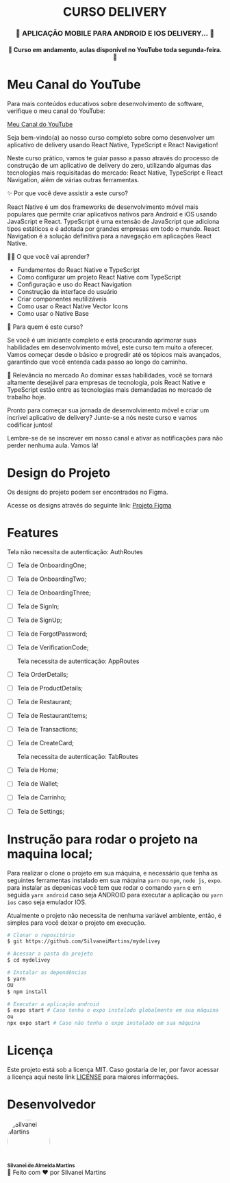 <h1 align="center">
   CURSO DELIVERY
</h1>

<h3 align="center">
	🚧  APLICAÇÃO MOBILE PARA ANDROID E IOS DELIVERY...  🚧
</h3>

<h4 align="center">
    🚀  Curso em andamento, aulas disponível no YouTube toda segunda-feira. 🚀
</h4>

# Meu Canal do YouTube

Para mais conteúdos educativos sobre desenvolvimento de software, verifique o meu canal do YouTube:

[Meu Canal do YouTube](https://www.youtube.com/channel/UCmYDvec1_liMzbQcbXtuLmg)


Seja bem-vindo(a) ao nosso curso completo sobre como desenvolver um aplicativo de delivery usando React Native, TypeScript e React Navigation!

Neste curso prático, vamos te guiar passo a passo através do processo de construção de um aplicativo de delivery do zero, utilizando algumas das tecnologias mais requisitadas do mercado: React Native, TypeScript e React Navigation, além de várias outras ferramentas.

✨ Por que você deve assistir a este curso?

React Native é um dos frameworks de desenvolvimento móvel mais populares que permite criar aplicativos nativos para Android e iOS usando JavaScript e React.
TypeScript é uma extensão de JavaScript que adiciona tipos estáticos e é adotada por grandes empresas em todo o mundo.
React Navigation é a solução definitiva para a navegação em aplicações React Native.

👨‍💻 O que você vai aprender?

* Fundamentos do React Native e TypeScript
* Como configurar um projeto React Native com TypeScript
* Configuração e uso do React Navigation
* Construção da interface do usuário
* Criar componentes reutilizáveis
* Como usar o React Native Vector Icons
* Como usar o Native Base

🌱 Para quem é este curso?

Se você é um iniciante completo e está procurando aprimorar suas habilidades em desenvolvimento móvel, este curso tem muito a oferecer. Vamos começar desde o básico e progredir até os tópicos mais avançados, garantindo que você entenda cada passo ao longo do caminho.

💼 Relevância no mercado
Ao dominar essas habilidades, você se tornará altamente desejável para empresas de tecnologia, pois React Native e TypeScript estão entre as tecnologias mais demandadas no mercado de trabalho hoje.

Pronto para começar sua jornada de desenvolvimento móvel e criar um incrível aplicativo de delivery? Junte-se a nós neste curso e vamos codificar juntos!

Lembre-se de se inscrever em nosso canal e ativar as notificações para não perder nenhuma aula. Vamos lá!

# Design do Projeto

Os designs do projeto podem ser encontrados no Figma.

Acesse os designs através do seguinte link:
[Projeto Figma](https://www.figma.com/file/IewLzvbMgjabRz3WiWg1YH/Food-Delivery-Mobile-Application?type=design&node-id=0%3A1&t=LgkXEo4OghaSC6ZF-1)

# Features

  Tela não necessita de autenticação: AuthRoutes
- [ ] Tela de OnboardingOne;
- [ ] Tela de OnboardingTwo;
- [ ] Tela de OnboardingThree;
- [ ] Tela de SignIn;
- [ ] Tela de SignUp;
- [ ] Tela de ForgotPassword;
- [ ] Tela de VerificationCode;

    Tela necessita de autenticação: AppRoutes
- [ ] Tela OrderDetails;
- [ ] Tela de ProductDetails;
- [ ] Tela de Restaurant;
- [ ] Tela de RestaurantItems;
- [ ] Tela de Transactions;
- [ ] Tela de CreateCard;

    Tela necessita de autenticação: TabRoutes
- [ ] Tela de Home;
- [ ] Tela de Wallet;
- [ ] Tela de Carrinho;
- [ ] Tela de Settings;

# Instrução para rodar o projeto na maquina local;

Para realizar o clone o projeto em sua máquina, e necessário que tenha as seguintes ferramentas instalado em sua máquina `yarn` ou `npm`, `node js`, `expo`. para instalar as depenicas você tem que rodar o comando `yarn` e em seguida `yarn android` caso seja ANDROID para executar a aplicação ou `yarn ios` caso seja emulador IOS.

Atualmente o projeto não necessita de nenhuma variável ambiente, então, é simples para você deixar o projeto em execução.

```bash
# Clonar o repositório
$ git https://github.com/SilvaneiMartins/mydelivey

# Acessar a pasta do projeto
$ cd mydelivey

# Instalar as dependências
$ yarn
OU
$ npm install

# Executar a aplicação android
$ expo start # Caso tenha o expo instalado globalmente em sua máquina
ou
npx expo start # Caso não tenha o expo instalado em sua máquina
```
# Licença

Este projeto está sob a licença MIT. Caso gostaria de ler, por favor acessar a licença aqui neste link [LICENSE](https://github.com/SilvaneiMartins/mydelivey/blob/master/LICENSE) para maiores informações.

# Desenvolvedor

<a href="https://github.com/SilvaneiMartins">
    <img
        style="border-radius:50%"
        src="https://github.com/SilvaneiMartins.png"
        width="100px;"
        alt="Silvanei Martins"
    />
    <br />
    <sub>
        <b>Silvanei de Almeida Martins</b>
    </sub>
</a>
     <a href="https://github.com/SilvaneiMartins" title="Silvanei martins" >
 </a>
<br />
🚀 Feito com ❤️ por Silvanei Martins
